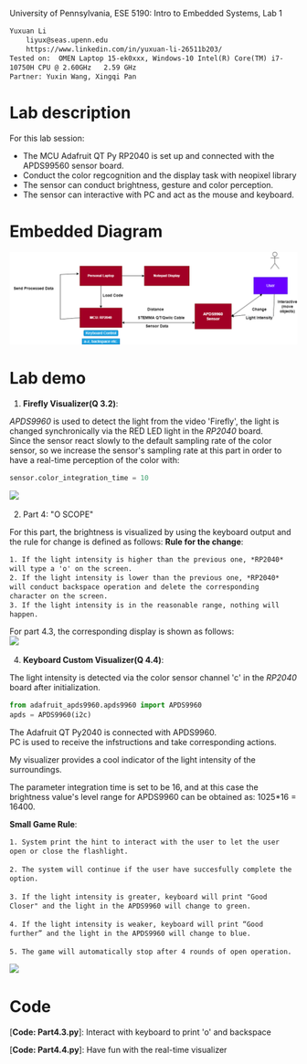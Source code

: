 University of Pennsylvania, ESE 5190: Intro to Embedded Systems, Lab 1

    Yuxuan Li
        liyux@seas.upenn.edu
        https://www.linkedin.com/in/yuxuan-li-26511b203/
    Tested on:  OMEN Laptop 15-ek0xxx, Windows-10 Intel(R) Core(TM) i7-10750H CPU @ 2.60GHz   2.59 GHz
    Partner: Yuxin Wang, Xingqi Pan
# Lab description
For this lab session:  
- The MCU Adafruit QT Py RP2040 is set up and connected with the APDS99560 sensor board.
- Conduct the color regcognition and the display task with neopixel library
- The sensor can conduct brightness, gesture and color perception.
- The sensor can interactive with PC and act as the mouse and keyboard.
# Embedded Diagram
![](https://github.com/Yuxuan-Li295/ese5190-2022-lab1-firefly/blob/main/Media/Lab1_System_Overview.png)
# Lab demo
1. **Firefly Visualizer(Q 3.2)**:  

*APDS9960* is used to detect the light from the video 'Firefly', the light is changed synchronically via the RED LED light in the *RP2040* board.  
Since the sensor react slowly to the default sampling rate of the color sensor, so we increase the sensor's sampling rate at this part in order to have a real-time perception of the color with:   
```python
sensor.color_integration_time = 10
```
![](https://media.giphy.com/media/UAECYJoWlVC3JI4xSX/giphy.gif)  

2. Part 4: "O SCOPE"  

For this part, the brightness is visualized by using the keyboard output and the rule for change is defined as follows:
**Rule for the change**:  

    1. If the light intensity is higher than the previous one, *RP2040* will type a 'o' on the screen.
    2. If the light intensity is lower than the previous one, *RP2040* will conduct backspace operation and delete the corresponding character on the screen.
    3. If the light intensity is in the reasonable range, nothing will happen.  

For part 4.3, the corresponding display is shown as follows:  
![](https://github.com/Yuxuan-Li295/ese5190-2022-lab1-firefly/blob/main/Media/4_3.gif)  

4. **Keyboard Custom Visualizer(Q 4.4)**:  

The light intensity is detected via the color sensor channel 'c' in the *RP2040* board after initialization.  
```python
from adafruit_apds9960.apds9960 import APDS9960
apds = APDS9960(i2c)
```
The Adafruit QT Py2040 is connected with APDS9960.  
PC is used to receive the infstructions and take corresponding actions.  

My visualizer provides a cool indicator of the light intensity of the surroundings.

The parameter integration time is set to be 16, and at this case the brightness value's level range for APDS9960 can be obtained as:
1025*16 = 16400.

**Small Game Rule**:  

    1. System print the hint to interact with the user to let the user open or close the flashlight.  
    
    2. The system will continue if the user have succesfully complete the option.  
    
    3. If the light intensity is greater, keyboard will print "Good Closer" and the light in the APDS9960 will change to green.  
    
    4. If the light intensity is weaker, keyboard will print “Good further” and the light in the APDS9960 will change to blue.  
    
    5. The game will automatically stop after 4 rounds of open operation.
    
![](https://github.com/Yuxuan-Li295/ese5190-2022-lab1-firefly/blob/main/Media/4_4.gif)  

# Code
[**Code: Part3.py**]: Firefly  

[**Code: Part4.3.py**]: Interact with keyboard to print 'o' and backspace  

[**Code: Part4.4.py**]: Have fun with the real-time visualizer
